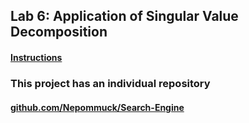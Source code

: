 ## Lab 6: Application of Singular Value Decomposition

#### [Instructions](../Instructions/lab6.pdf) 

### This project has an individual repository
#### [github.com/Nepommuck/Search-Engine](https://github.com/Nepommuck/Search-Engine) 
